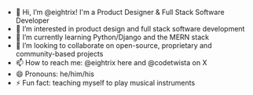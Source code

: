 - 👋 Hi, I’m @eightrix! I'm a Product Designer & Full Stack Software Developer
- 👀 I’m interested in product design and full stack software development
- 🌱 I’m currently learning Python/Django and the MERN stack
- 💞️ I’m looking to collaborate on open-source, proprietary and community-based projects
- 📫 How to reach me: @eightrix here and @codetwista on X
- 😄 Pronouns: he/him/his
- ⚡ Fun fact: teaching myself to play musical instruments

<!---
eightrix/eightrix is a ✨ special ✨ repository because its `README.md` (this file) appears on your GitHub profile.
You can click the Preview link to take a look at your changes.
--->
